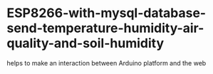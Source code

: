 # ESP8266-with-mysql-database-send-temperature-humidity-air-quality-and-soil-humidity
helps to make an interaction between Arduino platform and the web
